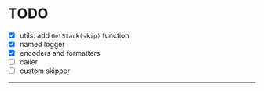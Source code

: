 # TODO

- [x] utils: add `GetStack(skip)` function
- [x] named logger
- [x] encoders and formatters
- [ ] caller
- [ ] custom skipper

---
